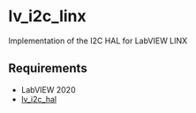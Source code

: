 # lv_i2c_linx
Implementation of the I2C HAL for LabVIEW LINX

## Requirements
* LabVIEW 2020
* [lv_i2c_hal](https://github.com/miidas/lv_i2c_hal)
